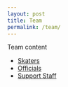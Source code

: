 ```yaml
---
layout: post
title: Team
permalink: /team/
---
```


Team content

<nav class="pink">
  <div class="nav-wrapper">
    <ul id="nav-mobile" class="left hide-on-med-and-down">
      <li><a href="/team/skaters/">Skaters</a></li>
      <li><a href="/team/officials/">Officials</a></li>
      <li><a href="/team/supportstaff/">Support Staff</a></li>
    </ul>
  </div>
</nav>

